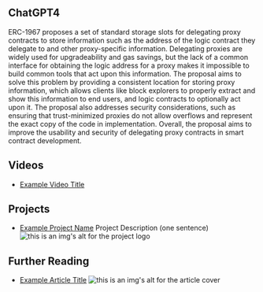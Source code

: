 ## ChatGPT4

ERC-1967 proposes a set of standard storage slots for delegating proxy contracts to store information such as the address of the logic contract they delegate to and other proxy-specific information. Delegating proxies are widely used for upgradeability and gas savings, but the lack of a common interface for obtaining the logic address for a proxy makes it impossible to build common tools that act upon this information. The proposal aims to solve this problem by providing a consistent location for storing proxy information, which allows clients like block explorers to properly extract and show this information to end users, and logic contracts to optionally act upon it. The proposal also addresses security considerations, such as ensuring that trust-minimized proxies do not allow overflows and represent the exact copy of the code in implementation. Overall, the proposal aims to improve the usability and security of delegating proxy contracts in smart contract development.

## Videos

- [Example Video Title](https://www.youtube.com/watch?v=TDGq4aeevgY)

## Projects

- [Example Project Name](https://xxxx.xxx/xxxxx) Project Description (one sentence) ![this is an img's alt for the project logo](https://xxxx.xxx/project-logo.xxx)

## Further Reading

- [Example Article Title](https://xxxx.xxx/xxxxx) ![this is an img's alt for the article cover](https://xxxx.xxx/article-cover.xxx)

